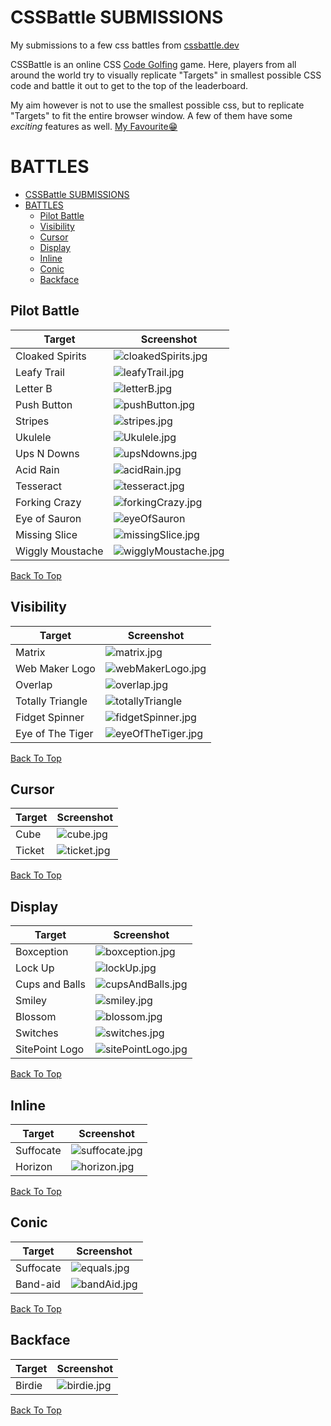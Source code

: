 # CSSBattle SUBMISSIONS

My submissions to a few css battles from [cssbattle.dev](https://cssbattle.dev/)

CSSBattle is an online CSS [Code Golfing](https://en.wikipedia.org/wiki/Code_golf) game. Here, players from all around the world try to visually replicate "Targets" in smallest possible CSS code and battle it out to get to the top of the leaderboard.

My aim however is not to use the smallest possible css, but to replicate "Targets" to fit the entire browser window.
A few of them have some _exciting_ features as well.
[My Favourite😁](./Pilot%20Battle/Ukulele/Ukulele.jpg)

# BATTLES

- [CSSBattle SUBMISSIONS](#cssbattle-submissions)
- [BATTLES](#battles)
  - [Pilot Battle](#pilot-battle)
  - [Visibility](#visibility)
  - [Cursor](#cursor)
  - [Display](#display)
  - [Inline](#inline)
  - [Conic](#conic)
  - [Backface](#backface)

## Pilot Battle

| Target           | Screenshot                                                                      |
| ---------------- | ------------------------------------------------------------------------------- |
| Cloaked Spirits  | ![cloakedSpirits.jpg](./Pilot%20Battle/Cloaked%20Spirits/cloakedSpirits.jpg)    |
| Leafy Trail      | ![leafyTrail.jpg](./Pilot%20Battle/Leafy%20Trail/leafyTrail.jpg)                |
| Letter B         | ![letterB.jpg](./Pilot%20Battle/Letter%20B/letterB.jpg)                         |
| Push Button      | ![pushButton.jpg](./Pilot%20Battle/Push%20Button/pushButton.jpg)                |
| Stripes          | ![stripes.jpg](./Pilot%20Battle/Stripes/stripes.jpg)                            |
| Ukulele          | ![Ukulele.jpg](./Pilot%20Battle/Ukulele/Ukulele.jpg)                            |
| Ups N Downs      | ![upsNdowns.jpg](./Pilot%20Battle/Ups%20N%20Downs/upsNdowns.jpg)                |
| Acid Rain        | ![acidRain.jpg](./Pilot%20Battle/Acid%20Rain/acidRain.jpg)                      |
| Tesseract        | ![tesseract.jpg](./Pilot%20Battle/Tesseract/tesseract.jpg)                      |
| Forking Crazy    | ![forkingCrazy.jpg](./Pilot%20Battle/Forking%20Crazy/forkingCrazy.jpg)          |
| Eye of Sauron    | ![eyeOfSauron](./Pilot%20Battle/Eye%20of%20Sauron/eyeOfSauron.jpg)              |
| Missing Slice    | ![missingSlice.jpg](./Pilot%20Battle/Missing%20Slice/missingSlice.jpg)          |
| Wiggly Moustache | ![wigglyMoustache.jpg](./Pilot%20Battle/Wiggly%20Moustache/wigglyMoustache.jpg) |

[Back To Top](#battles)

## Visibility

| Target           | Screenshot                                                                  |
| ---------------- | --------------------------------------------------------------------------- |
| Matrix           | ![matrix.jpg](./Visibility/Matrix/matrix.jpg)                               |
| Web Maker Logo   | ![webMakerLogo.jpg](./Visibility/Web%20Maker%20Logo/webMakerLogo.jpg)       |
| Overlap          | ![overlap.jpg](./Visibility/Overlap/overlap.jpg)                            |
| Totally Triangle | ![totallyTriangle](./Visibility/Totally%20Triangle/totallyTriangle.jpg)     |
| Fidget Spinner   | ![fidgetSpinner.jpg](./Visibility/Fidget%20Spinner/fidgetSpinner.jpg)       |
| Eye of The Tiger | ![eyeOfTheTiger.jpg](./Visibility/Eye%20of%20The%20Tiger/eyeOfTheTiger.jpg) |

[Back To Top](#battles)

## Cursor

| Target | Screenshot                                |
| ------ | ----------------------------------------- |
| Cube   | ![cube.jpg](./Cursor/Cube/cube.jpg)       |
| Ticket | ![ticket.jpg](./Cursor/Ticket/ticket.jpg) |

[Back To Top](#battles)

## Display

| Target         | Screenshot                                                         |
| -------------- | ------------------------------------------------------------------ |
| Boxception     | ![boxception.jpg](./Display/Boxception/boxception.jpg)             |
| Lock Up        | ![lockUp.jpg](./Display/Lock%20Up/lockUp.jpg)                      |
| Cups and Balls | ![cupsAndBalls.jpg](./Display/Cups%20and%20Balls/cupsAndBalls.jpg) |
| Smiley         | ![smiley.jpg](./Display/Smiley/smiley.jpg)                         |
| Blossom        | ![blossom.jpg](./Display/Blossom/blossom.jpg)                      |
| Switches       | ![switches.jpg](./Display/Switches/switches.jpg)                   |
| SitePoint Logo | ![sitePointLogo.jpg](./Display/SitePoint%20Logo/sitePointLogo.jpg) |

[Back To Top](#battles)

## Inline

| Target    | Screenshot                                         |
| --------- | -------------------------------------------------- |
| Suffocate | ![suffocate.jpg](./Inline/Suffocate/suffocate.jpg) |
| Horizon   | ![horizon.jpg](./Inline/Horizon/horizon.jpg)       |

[Back To Top](#battles)

## Conic

| Target    | Screenshot                                   |
| --------- | -------------------------------------------- |
| Suffocate | ![equals.jpg](./Conic/Equals/equals.jpg)     |
| Band-aid  | ![bandAid.jpg](./Conic/Band-aid/bandAid.jpg) |

[Back To Top](#battles)

## Backface

| Target    | Screenshot                                   |
| --------- | -------------------------------------------- |
| Birdie | ![birdie.jpg](./Backface/Birdie/birdie.jpg)     |

[Back To Top](#battles)
